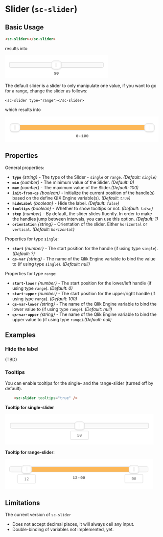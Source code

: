 # Slider (`sc-slider`)

## Basic Usage

```html
<sc-slider></sc-slider>
```

results into

![](images/sc-slider--default.png)

The default slider is a slider to only manipulate one value, if you want to go for a range, change the slider as follows:

```
<sc-slider type="range"></sc-slider>
```

which results into

![](images/sc-slider--default-range.png)

## Properties

General properties:  

- **`type`** *{string}* - The type of the Slider - `single` or `range`. *(Default: `single`)*
- **`min`** *{number}* - The minimum value of the Slider. *(Default: 0)*
- **`max`** *{number}* - The maximum value of the Slider.*(Default: 100)*
- **`init-from-qs`** *{boolean}* - Initialize the current position of the handle(s) based on the define QIX Engine variable(s). *(Default: `true`)*
- **`hideLabel`** *{boolean}* - Hide the label. *(Default: `false`)*
- **`tooltips`** *{boolean}* - Whether to show tooltips or not. *(Default: `false`)*
- **`step`** *{number}* - By default, the slider slides fluently. In order to make the handles jump between intervals, you can use this option. *(Default: 1)*
- **`orientation`** *{string}* - Orientation of the slider. Either `horizontal` or `vertical`. *(Default: `horizontal`)*


Properties for type `single`:  

- **`start`** *{number}* - The start position for the handle (if using type `single`). *(Default: ?)*
- **`qs-var`** *{string}* - The name of the Qlik Engine variable to bind the value to (if using type `single`). *(Default: null)*

Properties for type `range`:  

- **`start-lower`** *{number}* - The start position for the lower/left handle (if using type `range`). *(Default: 0)*
- **`start-upper`** *{number}* - The start position for the upper/right handle (if using type `range`). *(Default: 100)*
- **`qs-var-lower`** *{string}* - The name of the Qlik Engine variable to bind the lower value to (if using type `range`). *(Default: null)*
- **`qs-var-upper`** *{string}* - The name of the Qlik Engine variable to bind the upper value to (if using type `range`).*(Default: null)*

## Examples

### Hide the label
(TBD)

### Tooltips

You can enable tooltips for the single- and the range-slider (turned off by default).

```html
	<sc-slider tooltips="true" />
```


**Tooltip for single-slider**

![](images/sc-slider--tooltip-single.png)

**Tooltip for range-slider**:

![](images/sc-slider--tooltip-range.png)

## Limitations

The current version of `sc-slider`

- Does not accept decimal places, it will always ceil any input.
- Double-binding of variables not implemented, yet.
